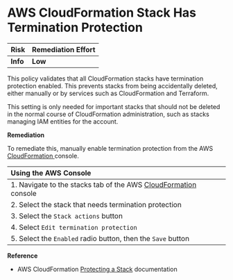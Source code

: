 # AWS CloudFormation Stack Has Termination Protection

| Risk     | Remediation Effort |
| :------- | :----------------- |
| **Info** | **Low**            |

This policy validates that all CloudFormation stacks have termination protection enabled. This prevents stacks from being accidentally deleted, either manually or by services such as CloudFormation and Terraform.

This setting is only needed for important stacks that should not be deleted in the normal course of CloudFormation administration, such as stacks managing IAM entities for the account.

**Remediation**

To remediate this, manually enable termination protection from the AWS [CloudFormation ](https://us-west-2.console.aws.amazon.com/cloudformation/home) console.

| Using the AWS Console                                                                                                           |
| :------------------------------------------------------------------------------------------------------------------------------ |
| 1. Navigate to the stacks tab of the AWS [CloudFormation ](https://us-west-2.console.aws.amazon.com/cloudformation/home)console |
| 2. Select the stack that needs termination protection                                                                           |
| 3. Select the `Stack actions` button                                                                                            |
| 4. Select `Edit termination protection`                                                                                         |
| 5. Select the `Enabled` radio button, then the `Save` button                                                                    |

**Reference**

- AWS CloudFormation [Protecting a Stack](https://docs.aws.amazon.com/AWSCloudFormation/latest/UserGuide/using-cfn-protect-stacks.html) documentation
